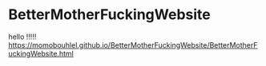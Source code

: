# BetterMotherFuckingWebsite

hello !!!!!
https://momobouhlel.github.io/BetterMotherFuckingWebsite/BetterMotherFuckingWebsite.html
